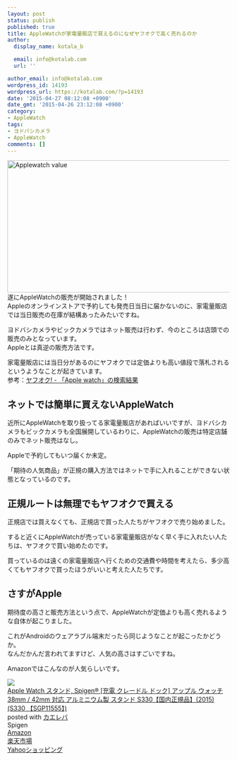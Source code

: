 ```yaml
---
layout: post
status: publish
published: true
title: AppleWatchが家電量販店で買えるのになぜヤフオクで高く売れるのか
author:
  display_name: kotala_b

  email: info@kotalab.com
  url: ''

author_email: info@kotalab.com
wordpress_id: 14193
wordpress_url: https://kotalab.com/?p=14193
date: '2015-04-27 08:12:08 +0900'
date_gmt: '2015-04-26 23:12:08 +0900'
category:
- AppleWatch
tags:
- ヨドバシカメラ
- AppleWatch
comments: []
---
```

<p><img src="https://kotalab.com/wp-content/uploads/2015/04/applewatch-value.png" alt="Applewatch value" width="568" height ="300" class="aligncenter size-large" /><br />
遂にAppleWatchの販売が開始されました！<br />
Appleのオンラインストアで予約しても発売日当日に届かないのに、家電量販店では当日販売の在庫が結構あったみたいですね。</p>
<p>ヨドバシカメラやビックカメラではネット販売は行わず、今のところは店頭での販売のみとなっています。<br />
Appleとは真逆の販売方法です。</p>
<p>家電量販店には当日分があるのにヤフオクでは定価よりも高い値段で落札されるというようなことが起きています。<br />
参考：<a href="http://auctions.search.yahoo.co.jp/search?auccat=&tab_ex=commerce&ei=utf-8&p=Apple+watch&x=0&y=0" target="_blank">ヤフオク! - 「Apple watch」の検索結果</a></p>
<p><!--more--></p>
<h2>ネットでは簡単に買えないAppleWatch</h2>
<p>近所にAppleWatchを取り扱ってる家電量販店があればいいですが、ヨドバシカメラもビックカメラも全国展開しているわりに、AppleWatchの販売は特定店舗のみでネット販売はなし。</p>
<p>Appleで予約してもいつ届くか未定。</p>
<p>「期待の人気商品」が<span class="b">正規の購入方法ではネットで手に入れることができない状態</span>となっているのです。</p>
<h2>正規ルートは無理でもヤフオクで買える</h2>
<p>正規店では買えなくても、正規店で買った人たちがヤフオクで売り始めました。</p>
<p>すると近くにAppleWatchが売っている家電量販店がなく早く手に入れたい人たちは、ヤフオクで買い始めたのです。</p>
<p>買っているのは遠くの家電量販店へ行くための交通費や時間を考えたら、多少高くてもヤフオクで買ったほうがいいと考えた人たちです。</p>
<h2>さすがApple</h2>
<p>期待度の高さと販売方法という点で、AppleWatchが定価よりも高く売れるような自体が起こりました。</p>
<p>これがAndroidのウェアラブル端末だったら同じようなことが起こったかどうか。<br />
なんだかんだ言われてますけど、人気の高さはすごいですね。</p>
<p>Amazonではこんなのが人気らしいです。</p>
<div class="kaerebalink-box">
<div class="kaerebalink-image"><a href="https://www.amazon.co.jp/exec/obidos/ASIN/B00VSGVVNA/same-22/ref=nosim/" rel="nofollow" target="_blank"><img src="https://images-fe.ssl-images-amazon.com/images/I/41SZopD2WwL._SL160_.jpg" style="border: none;" /></a></div>
<div class="kaerebalink-info">
<div class="kaerebalink-name"><a href="https://www.amazon.co.jp/exec/obidos/ASIN/B00VSGVVNA/same-22/ref=nosim/" rel="nofollow" target="_blank">Apple Watch スタンド, Spigen&reg; [充電 クレードル ドック] アップル ウォッチ 38mm / 42mm 対応 アルミニウム製 スタンド S330【国内正規品】(2015) (S330 【SGP11555】)</a>
<div class="kaerebalink-powered-date">posted with <a href="https://kaereba.com" rel="nofollow" target="_blank">カエレバ</a></div>
</div>
<div class="kaerebalink-detail"> Spigen     </div>
<div class="kaerebalink-link1">
<div class="shoplinkamazon"><a href="https://www.amazon.co.jp/gp/search?keywords=Apple%20Watch%20%83X%83%5E%83%93%83h%20Spigen&__mk_ja_JP=%83J%83%5E%83J%83i&tag=same-22" rel="nofollow" target="_blank">Amazon</a></div>
<div class="shoplinkrakuten"><a href="http://c.af.moshimo.com/af/c/click?a_id=374939&p_id=54&pc_id=54&pl_id=616&s_v=b5Rz2P0601xu&url=http%3A%2F%2Fsearch.rakuten.co.jp%2Fsearch%2Fmall%2FApple%2520Watch%2520%25E3%2582%25B9%25E3%2582%25BF%25E3%2583%25B3%25E3%2583%2589%2520Spigen%2F-%2Ff.1-p.1-s.1-sf.0-st.A-v.2%3Fx%3D0" rel="nofollow" target="_blank">楽天市場</a><img src="http://i.af.moshimo.com/af/i/impression?a_id=374939&p_id=54&pc_id=54&pl_id=616" width="1" height="1" style="border:none;"></div>
<div class="shoplinkyahoo"><a href="https://ck.jp.ap.valuecommerce.com/servlet/referral?sid=2967684&pid=881104827&vc_url=http%3A%2F%2Fsearch.shopping.yahoo.co.jp%2Fsearch%3Fp%3DApple%2520Watch%2520%25E3%2582%25B9%25E3%2582%25BF%25E3%2583%25B3%25E3%2583%2589%2520Spigen" rel="nofollow"  target="_blank">Yahooショッピング<img src="http://ad.jp.ap.valuecommerce.com/servlet/gifbanner?sid=2967684&pid=881104827" height="1" width="1" border="0"></a></div>
</div>
</div>
<div class="booklink-footer" style="clear: left"></div>
</div>
